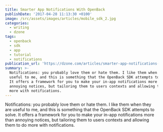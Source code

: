 ```yaml
---
title: Smarter App Notifications With OpenBack
publishDate: '2017-04-28 11:13:30 +0100'
image: /src/assets/images/articles/mobile_sdk_2.jpg
categories:
  - writing
  - dzone
tags:
  - openback
  - sdk
  - app
  - tutorial
  - notifications
publication_url: 'https://dzone.com/articles/smarter-app-notifications-with-openback'
summary: >-
  Notifications: you probably love them or hate them. I like them when they are
  useful to me, and this is something that the OpenBack SDK attempts to solve.
  It offers a framework for you to make your in-app notifications more than
  annoying notices, but tailoring them to users contexts and allowing them to do
  more with notifications.
---
```


Notifications: you probably love them or hate them. I like them when they are useful to me, and this is something that the OpenBack SDK attempts to solve. It offers a framework for you to make your in-app notifications more than annoying notices, but tailoring them to users contexts and allowing them to do more with notifications.

